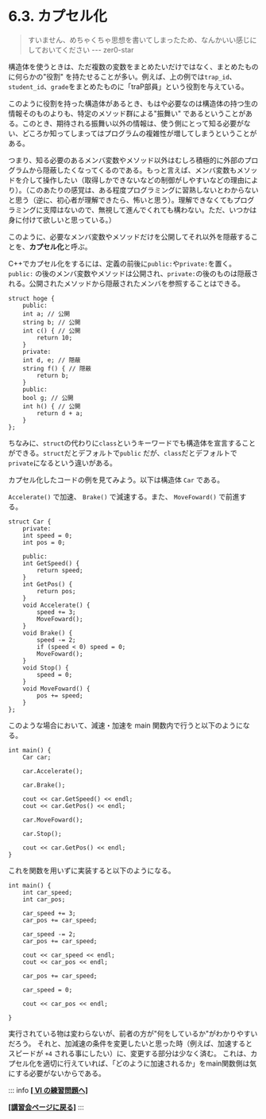 # 6.3. カプセル化

> すいません、めちゃくちゃ思想を書いてしまったため、なんかいい感じにしておいてください --- zer0-star

構造体を使うときは、ただ複数の変数をまとめたいだけではなく、まとめたものに何らかの"役割"
を持たせることが多い。例えば、上の例では`trap_id`、`student_id`、`grade`をまとめたものに「traP部員」という役割を与えている。

このように役割を持った構造体があるとき、もはや必要なのは構造体の持つ生の情報そのものよりも、特定のメソッド群による"振舞い"
であるということがある。このとき、期待される振舞い以外の情報は、使う側にとって知る必要がない、どころか知ってしまってはプログラムの複雑性が増してしまうということがある。

つまり、知る必要のあるメンバ変数やメソッド以外はむしろ積極的に外部のプログラムから隠蔽したくなってくるのである。もっと言えば、メンバ変数もメソッドを介して操作したい（取得しかできないなどの制御がしやすいなどの理由により）。（このあたりの感覚は、ある程度プログラミングに習熟しないとわからないと思う（逆に、初心者が理解できたら、怖いと思う）。理解できなくてもプログラミングに支障はないので、無視して進んでくれても構わない。ただ、いつかは身に付けて欲しいと思っている。）

このように、必要なメンバ変数やメソッドだけを公開してそれ以外を隠蔽することを、**カプセル化**と呼ぶ。

C++でカプセル化をするには、定義の前後に`public:`や`private:`を置く。`public:`
の後のメンバ変数やメソッドは公開され、`private:`の後のものは隠蔽される。公開されたメソッドから隠蔽されたメンバを参照することはできる。

```cpp:line-numbers
struct hoge {
    public:
    int a; // 公開
    string b; // 公開
    int c() { // 公開
        return 10;
    }
    private:
    int d, e; // 隠蔽
    string f() { // 隠蔽
        return b;
    }
    public:
    bool g; // 公開
    int h() { // 公開
        return d + a;
    }
};
```

ちなみに、`struct`の代わりに`class`というキーワードでも構造体を宣言することができる。`struct`だとデフォルトで`public`
だが、`class`だとデフォルトで`private`になるという違いがある。

カプセル化したコードの例を見てみよう。以下は構造体 `Car` である。

`Accelerate()` で加速、 `Brake()` で減速する。また、 `MoveFoward()` で前進する。

```cpp:line-numbers
struct Car {
    private:
    int speed = 0;
    int pos = 0;

    public:
    int GetSpeed() {
        return speed;
    }
    int GetPos() {
        return pos;
    }
    void Accelerate() {
        speed += 3;
        MoveFoward();
    }
    void Brake() {
        speed -= 2;
        if (speed < 0) speed = 0;
        MoveFoward();
    }
    void Stop() {
        speed = 0;
    }
    void MoveFoward() {
        pos += speed;
    }
};
```

このような場合において、減速・加速を main 関数内で行うと以下のようになる。

```cpp:line-numbers
int main() {
    Car car;

    car.Accelerate();

    car.Brake();

    cout << car.GetSpeed() << endl;
    cout << car.GetPos() << endl;

    car.MoveFoward();

    car.Stop();

    cout << car.GetPos() << endl;    
}
```

これを関数を用いずに実装すると以下のようになる。

```cpp:line-numbers
int main() {
    int car_speed;
    int car_pos;

    car_speed += 3;
    car_pos += car_speed;

    car_speed -= 2;
    car_pos += car_speed;

    cout << car_speed << endl;
    cout << car_pos << endl;

    car_pos += car_speed;

    car_speed = 0;

    cout << car_pos << endl;

}
```

実行されている物は変わらないが、前者の方が"何をしているか"がわかりやすいだろう。
それと、加減速の条件を変更したいと思った時（例えば、加速するとスピードが `+4` される事にしたい）に、変更する部分は少なく済む。
これは、カプセル化を適切に行えていれば、「どのように加速されるか」をmain関数側は気にする必要がないからである。

::: info
[**\[ VI の練習問題へ\]**](https://md.trap.jp/IE4NUAc_RR-USMIXlevsgA#Section-VI)

[**\[講習会ページに戻る\]**](https://wiki.trap.jp/Event/welcome/23/lecture/pg-basic)
:::

